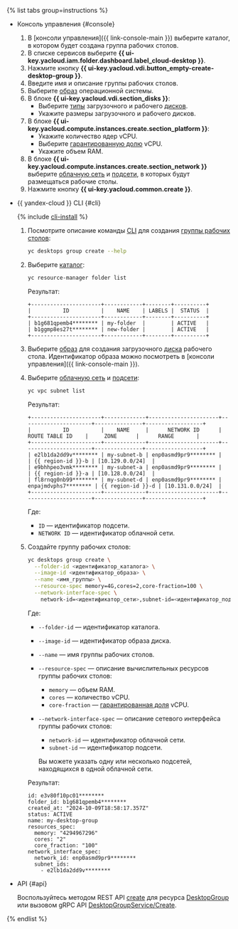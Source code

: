 {% list tabs group=instructions %}

- Консоль управления {#console}

  1. В [консоли управления]({{ link-console-main }}) выберите каталог, в котором будет создана группа рабочих столов.
  1. В списке сервисов выберите **{{ ui-key.yacloud.iam.folder.dashboard.label_cloud-desktop }}**.
  1. Нажмите кнопку **{{ ui-key.yacloud.vdi.button_empty-create-desktop-group }}**.
  1. Введите имя и описание группы рабочих столов.
  1. Выберите [образ](../../cloud-desktop/concepts/images.md) операционной системы.
  1. В блоке **{{ ui-key.yacloud.vdi.section_disks }}**:
      * Выберите [типы](../../compute/concepts/disk.md#disks-types) загрузочного и рабочего [дисков](../../cloud-desktop/concepts/disks.md).
      * Укажите размеры загрузочного и рабочего дисков.
  1. В блоке **{{ ui-key.yacloud.compute.instances.create.section_platform }}**:
      * Укажите количество ядер vCPU.
      * Выберите [гарантированную долю](../../compute/concepts/performance-levels.md) vCPU.
      * Укажите объем RAM.
  1. В блоке **{{ ui-key.yacloud.compute.instances.create.section_network }}** выберите [облачную сеть](../../vpc/concepts/network.md#network) и [подсети](../../vpc/concepts/network.md#subnet), в которых будут размещаться рабочие столы.
  1. Нажмите кнопку **{{ ui-key.yacloud.common.create }}**.

- {{ yandex-cloud }} CLI {#cli}

  {% include [cli-install](../cli-install.md) %}

  1. Посмотрите описание команды [CLI](../../cli/index.yaml) для создания [группы рабочих столов](../../cloud-desktop/concepts/desktops-and-groups.md):

      ```bash
      yc desktops group create --help
      ```

  1. Выберите [каталог](../../resource-manager/concepts/resources-hierarchy.md#folder):

      ```bash
      yc resource-manager folder list
      ```

      Результат:

      ```text
      +----------------------+------------+--------+----------+
      |          ID          |    NAME    | LABELS |  STATUS  |
      +----------------------+------------+--------+----------+
      | b1g681qpemb4******** | my-folder  |        | ACTIVE   |
      | b1ggmp8es27t******** | new-folder |        | ACTIVE   |
      +----------------------+------------+--------+----------+
      ```

  1. Выберите [образ](../../cloud-desktop/concepts/images.md) для создания загрузочного [диска](../../cloud-desktop/concepts/disks.md) рабочего стола. Идентификатор образа можно посмотреть в [консоли управления]({{ link-console-main }}).
  1. Выберите [облачную сеть](../../vpc/concepts/network.md#network) и [подсети](../../vpc/concepts/network.md#subnet):

      ```bash
      yc vpc subnet list
      ```

      Результат:

      ```text
      +----------------------+-------------+----------------------+----------------------+---------------+------------------+
      |          ID          |    NAME     |      NETWORK ID      |    ROUTE TABLE ID    |     ZONE      |      RANGE       |
      +----------------------+-------------+----------------------+----------------------+---------------+------------------+
      | e2lb1da2dd9v******** | my-subnet-b | enp0asmd9pr9******** |                      | {{ region-id }}-b | [10.129.0.0/24]  |
      | e9bhhpeo3vmk******** | my-subnet-a | enp0asmd9pr9******** |                      | {{ region-id }}-a | [10.128.0.0/24]  |
      | fl8rnqg0nb99******** | my-subnet-d | enp0asmd9pr9******** | enpajmdvphs7******** | {{ region-id }}-d | [10.131.0.0/24]  |
      +----------------------+-------------+----------------------+----------------------+---------------+------------------+
      ```

      Где:

      * `ID` — идентификатор подсети.
      * `NETWORK ID` — идентификатор облачной сети.

  1. Создайте группу рабочих столов:

      ```bash
      yc desktops group create \
        --folder-id <идентификатор_каталога> \
        --image-id <идентификатор_образа> \
        --name <имя_группы> \
        --resource-spec memory=4G,cores=2,core-fraction=100 \
        --network-interface-spec \
          network-id=<идентификатор_сети>,subnet-id=<идентификатор_подсети_1>,...,network-id=<идентификатор_сети>,subnet-id=<идентификатор_подсети_n>
      ```

      Где:

      * `--folder-id` — идентификатор каталога.
      * `--image-id` — идентификатор образа диска.
      * `--name` — имя группы рабочих столов.
      * `--resource-spec` — описание вычислительных ресурсов группы рабочих столов:

          * `memory` — объем RAM.
          * `cores` — количество vCPU.
          * `core-fraction` — [гарантированная доля](../../compute/concepts/performance-levels.md) vCPU.

      * `--network-interface-spec` — описание сетевого интерфейса группы рабочих столов:

          * `network-id` — идентификатор облачной сети.
          * `subnet-id` — идентификатор подсети.

          Вы можете указать одну или несколько подсетей, находящихся в одной облачной сети.

      Результат:

      ```text
      id: e3v80f10pc01********
      folder_id: b1g681qpemb4********
      created_at: "2024-10-09T18:58:17.357Z"
      status: ACTIVE
      name: my-desktop-group
      resources_spec:
        memory: "4294967296"
        cores: "2"
        core_fraction: "100"
      network_interface_spec:
        network_id: enp0asmd9pr9********
        subnet_ids:
          - e2lb1da2dd9v********
      ```

- API {#api}

  Воспользуйтесь методом REST API [create](../../cloud-desktop/api-ref/DesktopGroup/create.md) для ресурса [DesktopGroup](../../cloud-desktop/api-ref/DesktopGroup/index.md) или вызовом gRPC API [DesktopGroupService/Create](../../cloud-desktop/api-ref/grpc/DesktopGroup/create.md).

{% endlist %}
